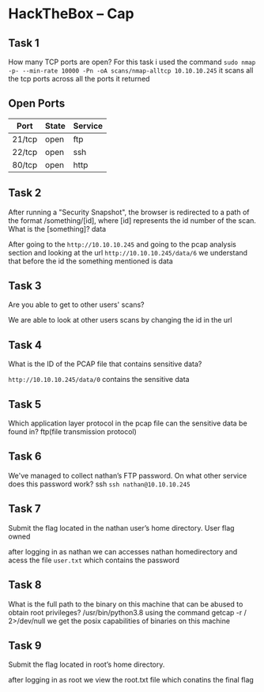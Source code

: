 # HackTheBox – Cap

## Task 1
How many TCP ports are open?
For this task i used the command `sudo nmap -p- --min-rate 10000 -Pn -oA scans/nmap-alltcp 10.10.10.245` 
it scans all the tcp ports across all the ports it returned 

## Open Ports

| Port     | State | Service |
|----------|-------|---------|
| 21/tcp   | open  | ftp     |
| 22/tcp   | open  | ssh     |
| 80/tcp   | open  | http    |


## Task 2
After running a "Security Snapshot", the browser is redirected to a path of the format /something/[id], where [id] represents the id number of the scan. What is the [something]?
data

After going to the `http://10.10.10.245` and going to the pcap analysis section and looking at the url 
`http://10.10.10.245/data/6` we understand that before the id the something mentioned is data

## Task 3
Are you able to get to other users' scans?

We are able to look at other users scans by changing the id in the url

## Task 4
What is the ID of the PCAP file that contains sensitive data?

`http://10.10.10.245/data/0` contains the sensitive data

## Task 5
Which application layer protocol in the pcap file can the sensitive data be found in?
ftp(file transmission protocol) 

## Task 6
We've managed to collect nathan’s FTP password. On what other service does this password work?
ssh
`ssh nathan@10.10.10.245`
## Task 7
Submit the flag located in the nathan user’s home directory.
User flag owned

after logging in as nathan we can accesses nathan homedirectory and acess the file `user.txt` which contains the password

## Task 8
What is the full path to the binary on this machine that can be abused to obtain root privileges?
/usr/bin/python3.8
using the command getcap -r / 2>/dev/null we get the posix capabilities of binaries on this machine

## Task 9 
Submit the flag located in root’s home directory.

after logging in as root we view the root.txt file which conatins the final flag

